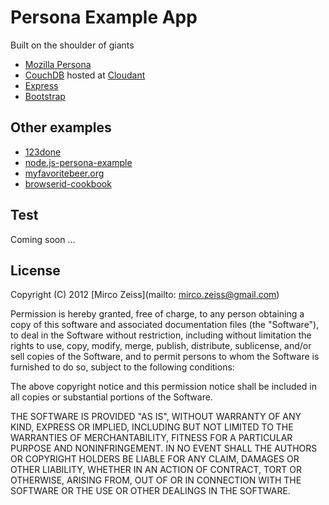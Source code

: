 # Persona Example App

Built on the shoulder of giants

 - [Mozilla Persona](https://developer.mozilla.org/en-US/docs/Persona)
 - [CouchDB](http://couchdb.apache.org/) hosted at [Cloudant](https://cloudant.com/)
 - [Express](http://expressjs.com/)
 - [Bootstrap](http://twitter.github.io/bootstrap/)
 
## Other examples

 - [123done](https://github.com/mozilla/123done)
 - [node.js-persona-example](https://github.com/lloyd/node.js-persona-example)
 - [myfavoritebeer.org](https://github.com/lloyd/myfavoritebeer.org)
 - [browserid-cookbook](https://github.com/mozilla/browserid-cookbook/tree/master/node-express)
 
## Test

Coming soon ...

## License

Copyright (C) 2012 [Mirco Zeiss](mailto: mirco.zeiss@gmail.com)

Permission is hereby granted, free of charge, to any person obtaining a copy of this software and associated documentation files (the "Software"), to deal in the Software without restriction, including without limitation the rights to use, copy, modify, merge, publish, distribute, sublicense, and/or sell copies of the Software, and to permit persons to whom the Software is furnished to do so, subject to the following conditions:

The above copyright notice and this permission notice shall be included in all copies or substantial portions of the Software.

THE SOFTWARE IS PROVIDED "AS IS", WITHOUT WARRANTY OF ANY KIND, EXPRESS OR IMPLIED, INCLUDING BUT NOT LIMITED TO THE WARRANTIES OF MERCHANTABILITY, FITNESS FOR A PARTICULAR PURPOSE AND NONINFRINGEMENT. IN NO EVENT SHALL THE AUTHORS OR COPYRIGHT HOLDERS BE LIABLE FOR ANY CLAIM, DAMAGES OR OTHER LIABILITY, WHETHER IN AN ACTION OF CONTRACT, TORT OR OTHERWISE, ARISING FROM, OUT OF OR IN CONNECTION WITH THE SOFTWARE OR THE USE OR OTHER DEALINGS IN THE SOFTWARE.